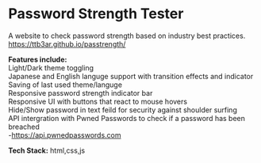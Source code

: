 # Password Strength Tester
A website to check password strength based on industry best practices.  
https://ttb3ar.github.io/passtrength/  
  
**Features include:**  
Light/Dark theme toggling  
Japanese and English languge support with transition effects and indicator  
Saving of last used theme/languge  
Responsive password strength indicator bar  
Responsive UI with buttons that react to mouse hovers  
Hide/Show password in text feild for security against shoulder surfing  
API intergration with Pwned Passwords to check if a password has been breached  
 -https://api.pwnedpasswords.com


**Tech Stack:**
html,css,js 
